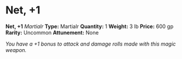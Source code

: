 # Net, +1

**Net, +1**
_Martialr_
**Type:** Martialr
**Quantity:** 1
**Weight:** 3 lb
**Price:** 600 gp
**Rarity:** Uncommon
**Attunement:** None

*You have a +1 bonus to attack and damage rolls made with this magic weapon.*